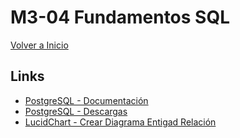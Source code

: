 # M3-04 Fundamentos SQL

[Volver a Inicio](../README.md)

## Links
- [PostgreSQL - Documentación](https://www.postgresql.org/)
- [PostgreSQL - Descargas](https://www.postgresql.org/download/)
- [LucidChart - Crear Diagrama Entigad Relación](https://www.lucidchart.com)